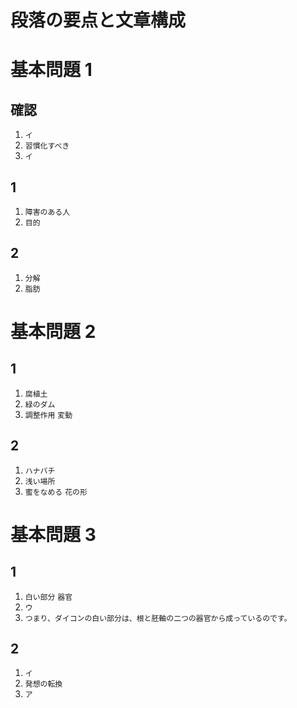 段落の要点と文章構成
===
# 基本問題 1
## 確認
1. `イ`
1. `習慣化すべき`
1. `イ`
## 1
1. `障害のある人`
1. `目的`
## 2
1. `分解`
1. `脂肪`
# 基本問題 2
## 1
1. `腐植土`
1. `緑のダム`
1. `調整作用` `変動`
## 2
1. `ハナバチ`
1. `浅い場所`
1. `蜜をなめる` `花の形`
# 基本問題 3
## 1
1. `白い部分` `器官`
1. `ウ`
1. `つまり、ダイコンの白い部分は、根と胚軸の二つの器官から成っているのです。`
## 2
1. `イ`
1. `発想の転換`
1. `ア`